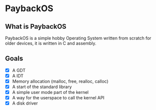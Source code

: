 # PaybackOS

## What is PaybackOS

PaybackOS is a simple hobby Operating System written from scratch for older devices, it is written in C and assembly.

## Goals

- [x] A GDT
- [x] A IDT
- [x] Memory allocation (malloc, free, realloc, calloc)
- [x] A start of the standard library
- [x] A simple user mode part of the kernel
- [x] A way for the userspace to call the kernel API
- [x] A disk driver
